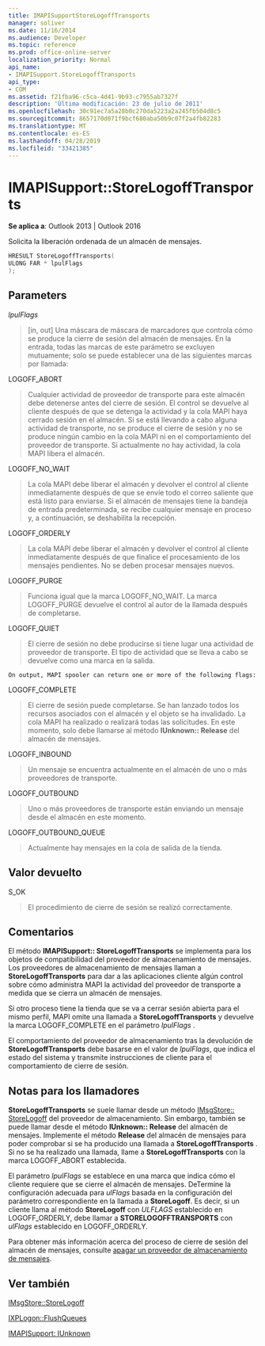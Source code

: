 ```yaml
---
title: IMAPISupportStoreLogoffTransports
manager: soliver
ms.date: 11/16/2014
ms.audience: Developer
ms.topic: reference
ms.prod: office-online-server
localization_priority: Normal
api_name:
- IMAPISupport.StoreLogoffTransports
api_type:
- COM
ms.assetid: f21fba96-c5ca-4d41-9b93-c7955ab7327f
description: 'Última modificación: 23 de julio de 2011'
ms.openlocfilehash: 30c91ec7a5a28b0c270da5223a2a245fb504d8c5
ms.sourcegitcommit: 8657170d071f9bcf680aba50b9c07f2a4fb82283
ms.translationtype: MT
ms.contentlocale: es-ES
ms.lasthandoff: 04/28/2019
ms.locfileid: "33421385"
---
```

# <a name="imapisupportstorelogofftransports"></a>IMAPISupport::StoreLogoffTransports

  
  
**Se aplica a**: Outlook 2013 | Outlook 2016 
  
Solicita la liberación ordenada de un almacén de mensajes.
  
```cpp
HRESULT StoreLogoffTransports(
ULONG FAR * lpulFlags
);
```

## <a name="parameters"></a>Parameters

 _lpulFlags_
  
> [in, out] Una máscara de máscara de marcadores que controla cómo se produce la cierre de sesión del almacén de mensajes. En la entrada, todas las marcas de este parámetro se excluyen mutuamente; solo se puede establecer una de las siguientes marcas por llamada:
    
LOGOFF_ABORT 
  
> Cualquier actividad de proveedor de transporte para este almacén debe detenerse antes del cierre de sesión. El control se devuelve al cliente después de que se detenga la actividad y la cola MAPI haya cerrado sesión en el almacén. Si se está llevando a cabo alguna actividad de transporte, no se produce el cierre de sesión y no se produce ningún cambio en la cola MAPI ni en el comportamiento del proveedor de transporte. Si actualmente no hay actividad, la cola MAPI libera el almacén. 
    
LOGOFF_NO_WAIT 
  
> La cola MAPI debe liberar el almacén y devolver el control al cliente inmediatamente después de que se envíe todo el correo saliente que está listo para enviarse. Si el almacén de mensajes tiene la bandeja de entrada predeterminada, se recibe cualquier mensaje en proceso y, a continuación, se deshabilita la recepción. 
    
LOGOFF_ORDERLY 
  
> La cola MAPI debe liberar el almacén y devolver el control al cliente inmediatamente después de que finalice el procesamiento de los mensajes pendientes. No se deben procesar mensajes nuevos. 
    
LOGOFF_PURGE 
  
> Funciona igual que la marca LOGOFF_NO_WAIT. La marca LOGOFF_PURGE devuelve el control al autor de la llamada después de completarse. 
    
LOGOFF_QUIET 
  
> El cierre de sesión no debe producirse si tiene lugar una actividad de proveedor de transporte. El tipo de actividad que se lleva a cabo se devuelve como una marca en la salida.
    
    On output, MAPI spooler can return one or more of the following flags:
    
LOGOFF_COMPLETE 
  
> El cierre de sesión puede completarse. Se han lanzado todos los recursos asociados con el almacén y el objeto se ha invalidado. La cola MAPI ha realizado o realizará todas las solicitudes. En este momento, solo debe llamarse al método **IUnknown:: Release** del almacén de mensajes. 
    
LOGOFF_INBOUND 
  
> Un mensaje se encuentra actualmente en el almacén de uno o más proveedores de transporte. 
    
LOGOFF_OUTBOUND 
  
> Uno o más proveedores de transporte están enviando un mensaje desde el almacén en este momento. 
    
LOGOFF_OUTBOUND_QUEUE 
  
> Actualmente hay mensajes en la cola de salida de la tienda.
    
## <a name="return-value"></a>Valor devuelto

S_OK 
  
> El procedimiento de cierre de sesión se realizó correctamente.
    
## <a name="remarks"></a>Comentarios

El método **IMAPISupport:: StoreLogoffTransports** se implementa para los objetos de compatibilidad del proveedor de almacenamiento de mensajes. Los proveedores de almacenamiento de mensajes llaman a **StoreLogoffTransports** para dar a las aplicaciones cliente algún control sobre cómo administra MAPI la actividad del proveedor de transporte a medida que se cierra un almacén de mensajes. 
  
Si otro proceso tiene la tienda que se va a cerrar sesión abierta para el mismo perfil, MAPI omite una llamada a **StoreLogoffTransports** y devuelve la marca LOGOFF_COMPLETE en el parámetro _lpulFlags_ . 
  
El comportamiento del proveedor de almacenamiento tras la devolución de **StoreLogoffTransports** debe basarse en el valor de _lpulFlags_, que indica el estado del sistema y transmite instrucciones de cliente para el comportamiento de cierre de sesión. 
  
## <a name="notes-to-callers"></a>Notas para los llamadores

 **StoreLogoffTransports** se suele llamar desde un método [IMsgStore:: StoreLogoff](imsgstore-storelogoff.md) del proveedor de almacenamiento. Sin embargo, también se puede llamar desde el método **IUnknown:: Release** del almacén de mensajes. Implemente el método **Release** del almacén de mensajes para poder comprobar si se ha producido una llamada a **StoreLogoffTransports** . Si no se ha realizado una llamada, llame a **StoreLogoffTransports** con la marca LOGOFF_ABORT establecida. 
  
El parámetro _lpulFlags_ se establece en una marca que indica cómo el cliente requiere que se cierre el almacén de mensajes. DeTermine la configuración adecuada para _ulFlags_ basada en la configuración del parámetro correspondiente en la llamada a **StoreLogoff**. Es decir, si un cliente llama al método **StoreLogoff** con _ULFLAGS_ establecido en LOGOFF_ORDERLY, debe llamar a **STORELOGOFFTRANSPORTS** con _ulFlags_ establecido en LOGOFF_ORDERLY. 
  
Para obtener más información acerca del proceso de cierre de sesión del almacén de mensajes, consulte [apagar un proveedor de almacenamiento de mensajes](shutting-down-a-message-store-provider.md).
  
## <a name="see-also"></a>Ver también



[IMsgStore::StoreLogoff](imsgstore-storelogoff.md)
  
[IXPLogon::FlushQueues](ixplogon-flushqueues.md)
  
[IMAPISupport: IUnknown](imapisupportiunknown.md)

